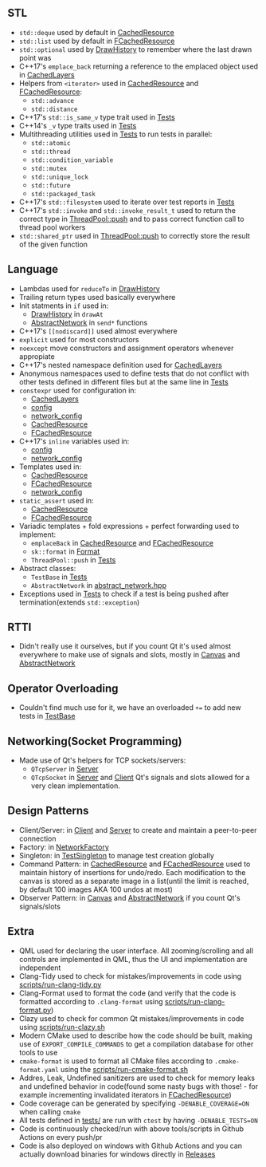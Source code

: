 ## STL
* `std::deque` used by default in [CachedResource][cached_resource]
* `std::list` used by default in [FCachedResource][fcached_resource]
* `std::optional` used by [DrawHistory][draw_history_hpp] to remember where the last drawn point was
* C++17's `emplace_back` returning a reference to the emplaced object used in [CachedLayers][draw_history_hpp]
* Helpers from `<iterator>` used in [CachedResource][cached_resource] and [FCachedResource][fcached_resource]:
    - `std::advance`
    - `std::distance`
* C++17's `std::is_same_v` type trait used in [Tests][test_helper]
* C++14's `_v` type traits used in [Tests][test_helper]
* Multithreading utilities used in [Tests][test_helper] to run tests in parallel:
    - `std::atomic`
    - `std::thread`
    - `std::condition_variable`
    - `std::mutex`
    - `std::unique_lock`
    - `std::future`
    - `std::packaged_task`
* C++17's `std::filesystem` used to iterate over test reports in [Tests][test_helper]
* C++17's `std::invoke` and `std::invoke_result_t` used to return the correct type in [ThreadPool::push][test_helper] and to pass correct function call to thread pool workers
* `std::shared_ptr` used in [ThreadPool::push][test_helper] to correctly store the result of the given function

## Language
* Lambdas used for `reduceTo` in [DrawHistory][draw_history_cpp]
* Trailing return types used basically everywhere
* Init statments in `if` used in:
    - [DrawHistory][draw_history_cpp] in `drawAt`
    - [AbstractNetwork][abstract_network_cpp] in `send*` functions
* C++17's `[[nodiscard]]` used almost everywhere
* `explicit` used for most constructors
* `noexcept` move constructors and assignment operators whenever appropiate
* C++17's nested namespace definition used for [CachedLayers][draw_history_hpp]
* Anonymous namespaces used to define tests that do not conflict with other tests defined in different files but at the same line in [Tests][test_helper]
* `constexpr` used for configuration in:
    - [CachedLayers][draw_history_hpp]
    - [config][canvas_config]
    - [network\_config][network_config]
    - [CachedResource][cached_resource]
    - [FCachedResource][fcached_resource]
* C++17's `inline` variables used in:
    - [config][canvas_config]
    - [network\_config][network_config]
* Templates used in:
    - [CachedResource][cached_resource]
    - [FCachedResource][fcached_resource]
    - [network\_config][network_config]
* `static_assert` used in:
    - [CachedResource][cached_resource]
    - [FCachedResource][fcached_resource]
* Variadic templates + fold expressions + perfect forwarding used to implement:
    - `emplaceBack` in [CachedResource][cached_resource] and [FCachedResource][fcached_resource]
    - `sk::format` in [Format][format]
    - `ThreadPool::push` in [Tests][test_helper]
* Abstract classes:
    - `TestBase` in [Tests][test_helper]
    - `AbstractNetwork` in [abstract\_network.hpp][abstract_network_hpp]
* Exceptions used in [Tests][test_helper] to check if a test is being pushed after termination(extends `std::exception`)

## RTTI
* Didn't really use it ourselves, but if you count Qt it's used almost everywhere to make use of signals and slots, mostly in [Canvas][canvas_hpp] and [AbstractNetwork][abstract_network_hpp]

## Operator Overloading
* Couldn't find much use for it, we have an overloaded `+=` to add new tests in [TestBase][test_helper]

## Networking(Socket Programming)
* Made use of Qt's helpers for TCP sockets/servers:
    - `QTcpServer` in [Server][server_hpp]
    - `QTcpSocket` in [Server][server_hpp] and [Client][client_hpp]
Qt's signals and slots allowed for a very clean implementation.

## Design Patterns
* Client/Server: in [Client][client_hpp] and [Server][server_hpp] to create and maintain a peer-to-peer connection
* Factory: in [NetworkFactory][network_factory]
* Singleton: in [TestSingleton][test_helper] to manage test creation globally
* Command Pattern: in [CachedResource][cached_resource] and [FCachedResource][fcached_resource] used to maintain history of insertions for undo/redo. Each modification to the canvas is stored as a separate image in a list(until the limit is reached, by default 100 images AKA 100 undos at most)
* Observer Pattern: in [Canvas][canvas_hpp] and [AbstractNetwork][abstract_network_hpp] if you count Qt's signals/slots

## Extra
* QML used for declaring the user interface. All zooming/scrolling and all controls are implemented in QML, thus the UI and implementation are independent
* Clang-Tidy used to check for mistakes/improvements in code using [scripts/run-clang-tidy.py][script_run_clang_tidy]
* Clang-Format used to format the code (and verify that the code is formatted according to `.clang-format` using [scripts/run-clang-format.py][script_run_clang_format])
* Clazy used to check for common Qt mistakes/improvements in code using [scripts/run-clazy.sh][script_run_clazy]
* Modern CMake used to describe how the code should be built, making use of `EXPORT_COMPILE_COMMANDS` to get a compilation database for other tools to use
* `cmake-format` is used to format all CMake files according to `.cmake-format.yaml` using the [scripts/run-cmake-format.sh][script_run_cmake_format]
* Addres, Leak, Undefined sanitizers are used to check for memory leaks and undefined behavior in code(found some nasty bugs with those! - for example incrementing invalidated iterators in [FCachedResource][fcached_resource])
* Code coverage can be generated by specifying `-DENABLE_COVERAGE=ON` when calling `cmake`
* All tests defined in [tests/][tests_folder] are run with `ctest` by having `-DENABLE_TESTS=ON`
* Code is continuously checked/run with above tools/scripts in Github Actions on every push/pr
* Code is also deployed on windows with Github Actions and you can actually download binaries for windows directly in [Releases][releases]

[cached_resource]: https://github.com/AlexandruIca/Skribble/blob/develop/src/cached_resource.hpp
[fcached_resource]: https://github.com/AlexandruIca/Skribble/blob/develop/src/fixed_cached_resource.hpp
[draw_history_hpp]: https://github.com/AlexandruIca/Skribble/blob/develop/src/draw_history.hpp
[draw_history_cpp]: https://github.com/AlexandruIca/Skribble/blob/develop/src/draw_history.cpp
[test_helper]: https://github.com/AlexandruIca/Skribble/blob/develop/tests/helper/test.hpp
[canvas_config]: https://github.com/AlexandruIca/Skribble/blob/develop/src/canvas_config.hpp
[network_config]: https://github.com/AlexandruIca/Skribble/blob/develop/src/network_config.hpp
[network_factory]: https://github.com/AlexandruIca/Skribble/blob/develop/src/network_factory.cpp
[format]: https://github.com/AlexandruIca/Skribble/blob/develop/src/format.hpp
[canvas_hpp]: https://github.com/AlexandruIca/Skribble/blob/develop/src/canvas.hpp
[script_run_clang_tidy]: https://github.com/AlexandruIca/Skribble/blob/develop/scripts/run-clang-tidy.py
[script_run_clang_format]: https://github.com/AlexandruIca/Skribble/blob/develop/scripts/run-clang-format.py
[script_run_clazy]: https://github.com/AlexandruIca/Skribble/blob/develop/scripts/run-clazy.sh
[script_run_cmake_format]: https://github.com/AlexandruIca/Skribble/blob/develop/scripts/run-cmake-format.sh
[tests_folder]: https://github.com/AlexandruIca/Skribble/blob/develop/tests
[abstract_network_hpp]: https://github.com/AlexandruIca/Skribble/blob/master/src/abstract_network.hpp
[abstract_network_cpp]: https://github.com/AlexandruIca/Skribble/blob/master/src/abstract_network.cpp
[server_hpp]: https://github.com/AlexandruIca/Skribble/blob/master/src/server.hpp
[server_cpp]: https://github.com/AlexandruIca/Skribble/blob/master/src/server.cpp
[client_hpp]: https://github.com/AlexandruIca/Skribble/blob/master/src/client.hpp
[client_cpp]: https://github.com/AlexandruIca/Skribble/blob/master/src/client.cpp
[releases]: https://github.com/AlexandruIca/Skribble/releases
